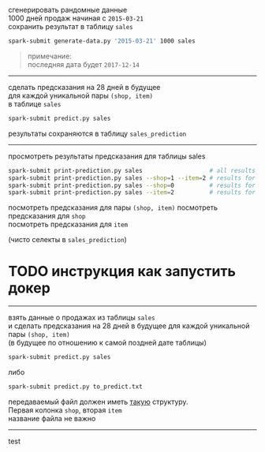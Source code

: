 сгенерировать рандомные данные  
1000 дней продаж начиная с `2015-03-21`  
сохранить результат в таблицу `sales`

```sh
spark-submit generate-data.py '2015-03-21' 1000 sales
```

> примечание:  
> последняя дата будет `2017-12-14`

---

сделать предсказания на 28 дней в будущее  
для каждой уникальной пары `(shop, item)`  
в таблице `sales`

```sh
spark-submit predict.py sales
```

результаты сохраняются в таблицу `sales_prediction`


---

просмотреть результаты предсказания для таблицы sales

```sh
spark-submit print-prediction.py sales                   # all results
spark-submit print-prediction.py sales --shop=1 --item=2 # results for shop 1 and item 2
spark-submit print-prediction.py sales --shop=0          # results for shop 0
spark-submit print-prediction.py sales --item=2          # results for item 2
```

посмотреть предсказания для пары `(shop, item)`
посмотреть предсказания для `shop`  
посмотреть предсказания для `item`

(чисто селекты в `sales_prediction`)

# TODO инструкция как запустить докер

<!-- > примечание:  
> target для модели - это продажи через 28 дней от текущей даты  
> для последних 28 дней target не известен  
> если в обучающих данных есть информация о 1000 днях продаж  
> то учавствовать в обучении будут только первые 972 дня  

> последние 28 дней таблицы используются для предсказания:  
> `-28 день предсказывает  1 день будущего`  
> `-27 день предсказывает  2 день будущего`  
> `-26 день предсказывает  3 день будущего`  
>                 ...
> ` -1 день предсказывает 28 день будущего`  
> таким образом создается предсказание на 28 дней вперед  
> по отношению к самой поздней дате таблицы

> в процессе обучения создаются признаки  
> многие признаки основаны на прошлом  (иногда глубоком)  
> их нельзя вычислить просто на основе 28 дней продаж  
> эти признаки нужны для предсказания
> в процессе также создается таблица с признаками `sales_features`  
> признаки потребуются для предсказаний -->


---

<!-- сделать предсказания на 28 для `shop = 1`  and `item = 2` -->

взять данные о продажах из таблицы `sales`  
и сделать предсказания на 28 дней в будущее для каждой уникальной пары `(shop, item)`  
(в будущее по отношению к самой поздней дате таблицы)

```sh
spark-submit predict.py sales
```

либо
```sh
spark-submit predict.py to_predict.txt
```

передаваемый файл должен иметь [такую](to_predict.txt) структуру.  
Первая колонка `shop`, вторая `item`  
название файла не важно


---

test
